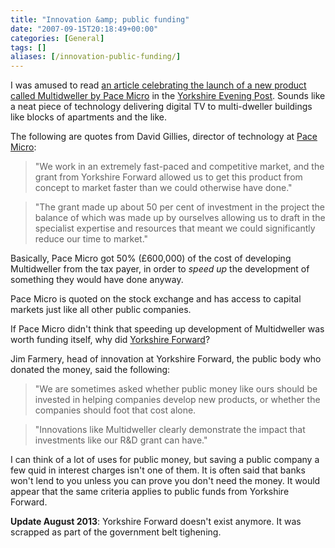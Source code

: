 ```yaml
---
title: "Innovation &amp; public funding"
date: "2007-09-15T20:18:49+00:00"
categories: [General]
tags: []
aliases: [/innovation-public-funding/]
---
```


I was amused to read [an article celebrating the launch of a new product called Multidweller by Pace Micro](http://www.yorkshireeveningpost.co.uk/business-news/Pace-speeds-along-with-helping.3202062.jp) in the [Yorkshire Evening Post](http://www.yorkshireeveningpost.co.uk/). Sounds like a neat piece of technology delivering digital TV to multi-dweller buildings like blocks of apartments and the like.

The following are quotes from David Gillies, director of technology at [Pace Micro](http://www.pacemicro.com/):

<blockquote>"We work in an extremely fast-paced and competitive market,
and the grant from Yorkshire Forward allowed us to get this product from concept to market faster than we could otherwise have done."</blockquote>
<blockquote>"The grant made up about 50 per cent of investment in the project the balance of which was made up by ourselves allowing us to draft in the specialist expertise and resources that meant we could significantly reduce our time to market."</blockquote>
Basically, Pace Micro got 50% (£600,000) of the cost of developing Multidweller from the tax payer, in order to <em>speed up</em> the development of something they would have done anyway.

Pace Micro is quoted on the stock exchange and has access to capital markets just like all other public companies.

If Pace Micro didn't think that speeding up development of Multidweller was worth funding itself, why did [Yorkshire Forward](http://www.yorkshire-forward.com/)?

Jim Farmery, head of innovation at Yorkshire Forward, the public body who donated the money, said the following:

<blockquote>"We are sometimes asked whether public money like ours should be invested in helping companies develop new products, or whether the companies should foot that cost alone.</blockquote>
<blockquote>"Innovations like Multidweller clearly demonstrate the impact that investments like our R&amp;D grant can have."</blockquote>

I can think of a lot of uses for public money, but saving a public company a few quid in interest charges isn't one of them. It is often said that banks won't lend to you unless you can prove you don't need the money. It would appear that the same criteria applies to public funds from Yorkshire Forward.

<strong>Update August 2013</strong>: Yorkshire Forward doesn't exist anymore. It was scrapped as part of the government belt tighening.
